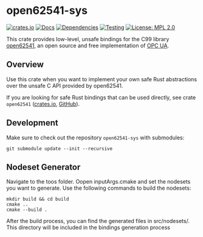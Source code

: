 # open62541-sys

[![crates.io](https://img.shields.io/crates/v/open62541-sys.svg)](https://crates.io/crates/open62541-sys)
[![Docs](https://docs.rs/open62541-sys/badge.svg)](https://docs.rs/open62541-sys)
[![Dependencies](https://deps.rs/repo/github/HMIProject/open62541-sys/status.svg)](https://deps.rs/repo/github/HMIProject/open62541-sys)
[![Testing](https://github.com/HMIProject/open62541-sys/actions/workflows/test.yaml/badge.svg)](https://github.com/HMIProject/open62541-sys/actions/workflows/test.yaml)
[![License: MPL 2.0](https://img.shields.io/badge/License-MPL_2.0-blue.svg)](https://opensource.org/licenses/MPL-2.0)

This crate provides low-level, unsafe bindings for the C99 library
[open62541](https://www.open62541.org), an open source and free implementation of
[OPC UA](https://opcfoundation.org/about/opc-technologies/opc-ua/).

## Overview

Use this crate when you want to implement your own safe Rust abstractions over the unsafe C API
provided by open62541.

If you are looking for safe Rust bindings that can be used directly, see crate `open62541`
([crates.io](https://crates.io/crates/open62541),
[GitHub](https://github.com/HMIProject/open62541)).

## Development

Make sure to check out the repository `open62541-sys` with submodules:

```shell
git submodule update --init --recursive
```

## Nodeset Generator

Navigate to the toos folder.
Oopen inputArgs.cmake and set the nodesets you want to generate. 
Use the following commands to build the nodesets:

```shell
mkdir build && cd build
cmake ..
cmake --build .
```

After the build process, you can find the generated files in src/nodesets/. This directory will be included in the bindings generation process